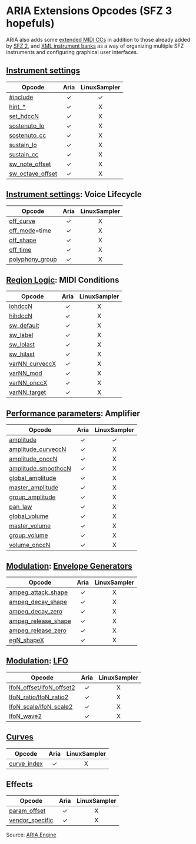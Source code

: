 ---
---
# ARIA Extensions Opcodes (SFZ 3 hopefuls)

ARIA also adds some [extended MIDI CCs](/extensions/aria/midi_cc) in addition
to those already added by [SFZ 2](/opcodes/sfz2),
and [XML instrument banks](/extensions/aria/xml_instrument_bank) as a way of
organizing multiple SFZ instruments and configuring graphical user interfaces.

## [Instrument settings](/opcodes/categories#instrument-settings)

| Opcode                                                     |  Aria   | LinuxSampler |
| ---                                                        |  :---:  |    :---:     |
| [#include](/directives/include)                            |    ✓    |      ✓       |
| [hint_*](/opcodes/hint_)                                   |    ✓    |      X       |
| [set_hdccN](/opcodes/set_hdccN)                            |    ✓    |      X       |
| [sostenuto_lo](/opcodes/sostenuto_lo)                      |    ✓    |      X       |
| [sostenuto_cc](/opcodes/sostenuto_cc)                      |    ✓    |      X       |
| [sustain_lo](/opcodes/sustain_lo)                          |    ✓    |      X       |
| [sustain_cc](/opcodes/sustain_cc)                          |    ✓    |      X       |
| [sw_note_offset](sw_note_offset)                           |    ✓    |      X       |
| [sw_octave_offset](sw_octave_offset)                       |    ✓    |      X       |

## [Instrument settings](/opcodes/categories#instrument-settings): Voice Lifecycle

| Opcode                                                     |  Aria   | LinuxSampler |
| ---                                                        |  :---:  |    :---:     |
| [off_curve](/opcodes/off_curve)                            |    ✓    |      X       |
| [off_mode](/opcodes/off_mode)=time                         |    ✓    |      X       |
| [off_shape](/opcodes/off_shape)                            |    ✓    |      X       |
| [off_time](/opcodes/off_time)                              |    ✓    |      X       |
| [polyphony_group](/opcodes/polyphony_group)                |    ✓    |      X       |

## [Region Logic](/opcodes/categories#region-logic): MIDI Conditions

| Opcode                                                     |  Aria   | LinuxSampler |
| ---                                                        |  :---:  |    :---:     |
| [lohdccN](/opcodes/lo_hihdccN)                             |    ✓    |      X       |
| [hihdccN](/opcodes/lo_hihdccN)                             |    ✓    |      X       |
| [sw_default](/opcodes/sw_default_label)                    |    ✓    |      X       |
| [sw_label](/opcodes/sw_default_label)                      |    ✓    |      X       |
| [sw_lolast](/opcodes/sw_lo_hilast)                         |    ✓    |      X       |
| [sw_hilast](/opcodes/sw_lo_hilast)                         |    ✓    |      X       |
| [varNN_curveccX](/opcodes/varNN_curveccX)                  |    ✓    |      X       |
| [varNN_mod](/opcodes/varNN_mod)                            |    ✓    |      X       |
| [varNN_onccX](/opcodes/varNN_onccX)                        |    ✓    |      X       |
| [varNN_target](/opcodes/varNN_target)                      |    ✓    |      X       |

## [Performance parameters](/opcodes/categories#performance-parameters): Amplifier

| Opcode                                                     |  Aria   | LinuxSampler |
| ---                                                        |  :---:  |    :---:     |
| [amplitude](/opcodes/amplitude)                            |    ✓    |      ✓       |
| [amplitude_curveccN](/opcodes/amplitude_curveccN)          |    ✓    |      X       |
| [amplitude_onccN](/opcodes/amplitude_onccN)                |    ✓    |      X       |
| [amplitude_smoothccN](/opcodes/amplitude_smoothccN)        |    ✓    |      X       |
| [global_amplitude](/opcodes/global_amplitude)              |    ✓    |      X       |
| [master_amplitude](/opcodes/master_amplitude)              |    ✓    |      X       |
| [group_amplitude](/opcodes/group_amplitude)                |    ✓    |      X       |
| [pan_law](/opcodes/pan_law)                                |    ✓    |      X       |
| [global_volume](global_volume)                             |    ✓    |      X       |
| [master_volume](master_volume)                             |    ✓    |      X       |
| [group_volume](group_volume)                               |    ✓    |      X       |
| [volume_onccN](/opcodes/volume_onccN)                      |    ✓    |      X       |

## [Modulation](/opcodes/categories#modulation): [Envelope Generators](/types/envelope_generators)

| Opcode                                                     |  Aria   | LinuxSampler |
| ---                                                        |  :---:  |    :---:     |
| [ampeg_attack_shape](/opcodes/ampeg_attack_shape)          |    ✓    |      X       |
| [ampeg_decay_shape](/opcodes/ampeg_decay_shape)            |    ✓    |      X       |
| [ampeg_decay_zero](/opcodes/ampeg_decay_zero)              |    ✓    |      X       |
| [ampeg_release_shape](/opcodes/ampeg_release_shape)        |    ✓    |      X       |
| [ampeg_release_zero](/opcodes/ampeg_release_zero)          |    ✓    |      X       |
| [egN_shapeX](/opcodes/egN_shapeX)                          |    ✓    |      X       |

## [Modulation](/opcodes/categories#modulation): [LFO](/types/lfo)

| Opcode                                                     |  Aria   | LinuxSampler |
| ---                                                        |  :---:  |    :---:     |
| [lfoN_offset/lfoN_offset2](/opcodes/lfoN_offset)           |    ✓    |      X       |
| [lfoN_ratio/lfoN_ratio2](/opcodes/lfoN_ratio)              |    ✓    |      X       |
| [lfoN_scale/lfoN_scale2](/opcodes/lfoN_scale)              |    ✓    |      X       |
| [lfoN_wave2](/opcodes/lfoN_wave2)                          |    ✓    |      X       |

## [Curves](/headers/curve)

| Opcode                                                     |  Aria   | LinuxSampler |
| ---                                                        |  :---:  |    :---:     |
| [curve_index](/opcodes/curve_index)                        |    ✓    |      X       |

## Effects

| Opcode                                                     | Aria  | LinuxSampler |
| ---                                                        | :---: |    :---:     |
| [param_offset](/opcodes/param_offset)                      |   ✓   |      X       |
| [vendor_specific](/opcodes/vendor_specific)                |   ✓   |      X       |

Source: [ARIA Engine](https://www.plogue.com/plgfrms/viewtopic.php?f=14&t=4389&sid=1499dd5d481dc9c02a51c57da3b11364)
